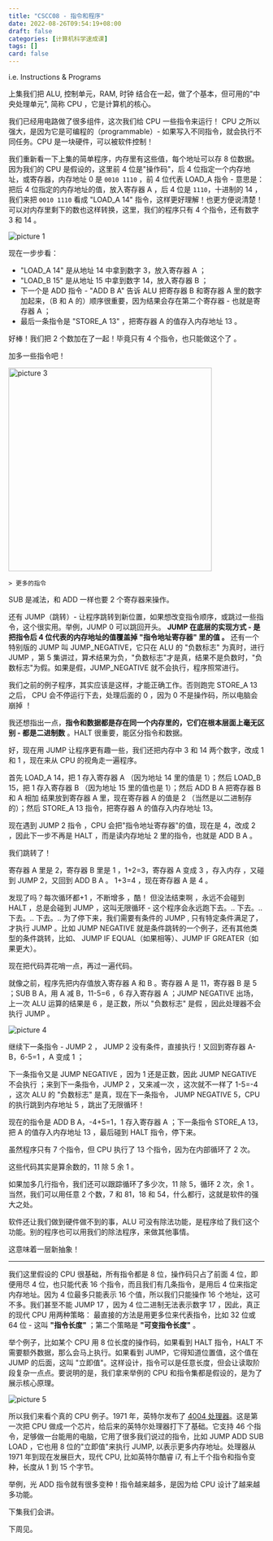 ```yaml
---
title: "CSCC08 - 指令和程序"
date: 2022-08-26T09:54:19+08:00
draft: false
categories: [计算机科学速成课]
tags: []
card: false
---
```


i.e. Instructions & Programs

上集我们把 ALU, 控制单元，RAM, 时钟 结合在一起，做了个基本，但可用的"中央处理单元", 简称 CPU ，它是计算机的核心。

我们已经用电路做了很多组件，这次我们给 CPU 一些指令来运行！
CPU 之所以强大，是因为它是可编程的（programmable）- 如果写入不同指令，就会执行不同任务。CPU 是一块硬件，可以被软件控制！

<!--more-->

我们重新看一下上集的简单程序，内存里有这些值，每个地址可以存 8 位数据。因为我们的 CPU 是假设的，这里前 4 位是"操作码"，后 4 位指定一个内存地址，或寄存器，内存地址 0 是 `0010 1110` ，前 4 位代表 LOAD_A 指令 - 意思是：把后 4 位指定的内存地址的值，放入寄存器 A ，后 4 位是 `1110`，十进制的 14 ，我们来把 `0010 1110` 看成 "LOAD_A 14" 指令，这样更好理解！也更方便说清楚！可以对内存里剩下的数也这样转换，这里，我们的程序只有 4 个指令，还有数字 3 和 14 。

<img alt="picture 1" src="imgs/878b11b2cc2ccfff46c360f22507fa969d64bd4ee3e76ee22e8d873884e4611d.png" width="" />  

现在一步步看：
- "LOAD_A 14" 是从地址 14 中拿到数字 3，放入寄存器 A ；
- "LOAD_B 15" 是从地址 15 中拿到数字 14，放入寄存器 B ；
- 下一个是 ADD 指令 - "ADD B A" 告诉 ALU 把寄存器 B 和寄存器 A 里的数字加起来，（B 和 A 的）顺序很重要，因为结果会存在第二个寄存器 - 也就是寄存器 A ；
- 最后一条指令是 "STORE_A 13" ，把寄存器 A 的值存入内存地址 13 。

好棒！我们把 2 个数加在了一起！毕竟只有 4 个指令，也只能做这个了 。

加多一些指令吧！

<img alt="picture 3" src="imgs/1b714919189882cdec2d0d49925f2c31e7db8ad5df07e306b1a89910455d52f0.png" width="400" />  

`> 更多的指令`

SUB 是减法，和 ADD 一样也要 2 个寄存器来操作。

还有 JUMP（跳转）- 让程序跳转到新位置，如果想改变指令顺序，或跳过一些指令，这个很实用。举例，JUMP 0 可以跳回开头。 **JUMP 在底层的实现方式 - 是把指令后 4 位代表的内存地址的值覆盖掉 "指令地址寄存器" 里的值 。** 还有一个特别版的 JUMP 叫 JUMP_NEGATIVE，它只在 ALU 的 "负数标志" 为真时，进行 JUMP ，第 5 集讲过，算术结果为负，"负数标志"才是真，结果不是负数时，"负数标志"为假。如果是假，JUMP_NEGATIVE 就不会执行，程序照常进行。

我们之前的例子程序，其实应该是这样，才能正确工作。否则跑完 STORE_A 13 之后， CPU 会不停运行下去，处理后面的 0 ，因为 0 不是操作码，所以电脑会崩掉 ！

我还想指出一点，**指令和数据都是存在同一个内存里的，它们在根本层面上毫无区别 - 都是二进制数** 。HALT 很重要，能区分指令和数据。

好，现在用 JUMP 让程序更有趣一些，我们还把内存中 3 和 14 两个数字，改成 1 和 1 ，现在来从 CPU 的视角走一遍程序。

首先 LOAD_A 14，把 1 存入寄存器 A （因为地址 14 里的值是 1）；然后 LOAD_B 15，把 1 存入寄存器 B （因为地址 15 里的值也是 1）；然后 ADD B A 把寄存器 B 和 A 相加 结果放到寄存器 A 里，现在寄存器 A 的值是 2 （当然是以二进制存的）；然后 STORE_A 13 指令，把寄存器 A 的值存入内存地址 13。

现在遇到 JUMP 2 指令 ，CPU 会把"指令地址寄存器"的值，现在是 4，改成 2 ，因此下一步不再是 HALT ，而是读内存地址 2 里的指令，也就是 ADD B A 。

我们跳转了！

寄存器 A 里是 2，寄存器 B 里是 1 ，1+2=3，寄存器 A 变成 3 ，存入内存 ，又碰到 JUMP 2，又回到 ADD B A 。 1+3=4 ，现在寄存器 A 是 4 。

发现了吗？每次循环都+1 ，不断增多 ，酷！ 但没法结束啊 ，永远不会碰到 HALT ，总是会碰到 JUMP ，这叫无限循环 - 这个程序会永远跑下去。.. 下去。.. 下去。.. 下去。.. 为了停下来，我们需要有条件的 JUMP , 只有特定条件满足了，才执行 JUMP 。比如 JUMP NEGATIVE 就是条件跳转的一个例子，还有其他类型的条件跳转，比如、 JUMP IF EQUAL（如果相等）、JUMP IF GREATER（如果更大）。

现在把代码弄花哨一点，再过一遍代码。

就像之前，程序先把内存值放入寄存器 A 和 B 。寄存器 A 是 11，寄存器 B 是 5 ；SUB B A，用 A 减 B，11-5=6 ，6 存入寄存器 A ；JUMP NEGATIVE 出场，上一次 ALU 运算的结果是 6 ，是正数，所以 "负数标志" 是假 ，因此处理器不会执行 JUMP 。

<img alt="picture 4" src="imgs/b0e156440bdcd5bfab48876f82def0fb5f625f15c7bcf93dec4d9a81d9f337ef.png" width="" />  

继续下一条指令 - JUMP 2 ， JUMP 2 没有条件，直接执行！又回到寄存器 A-B，6-5=1 ，A 变成 1 ；

下一条指令又是 JUMP NEGATIVE ，因为 1 还是正数，因此 JUMP NEGATIVE 不会执行 ；来到下一条指令，JUMP 2 ，又来减一次 ，这次就不一样了 1-5=-4 ，这次 ALU 的 "负数标志" 是真，现在下一条指令， JUMP NEGATIVE 5，CPU 的执行跳到内存地址 5 ，跳出了无限循环！

现在的指令是 ADD B A，-4+5=1，1 存入寄存器 A ；下一条指令  STORE_A 13，把 A 的值存入内存地址 13 ，最后碰到 HALT 指令，停下来。

虽然程序只有 7 个指令，但 CPU 执行了 13 个指令，因为在内部循环了 2 次。

这些代码其实是算余数的，11 除 5 余 1 。

如果加多几行指令，我们还可以跟踪循环了多少次，11 除 5，循环 2 次，余 1 。当然，我们可以用任意 2 个数，7 和 81，18 和 54，什么都行，这就是软件的强大之处。

软件还让我们做到硬件做不到的事，ALU 可没有除法功能，是程序给了我们这个功能。别的程序也可以用我们的除法程序，来做其他事情。

这意味着一层新抽象！

---

我们这里假设的 CPU 很基础，所有指令都是 8 位，操作码只占了前面 4 位，即便用尽 4 位，也只能代表 16 个指令，而且我们有几条指令，是用后 4 位来指定内存地址。因为 4 位最多只能表示 16 个值，所以我们只能操作 16 个地址，这可不多。我们甚至不能 JUMP 17 ，因为 4 位二进制无法表示数字 17 ，因此，真正的现代 CPU 用两种策略： 最直接的方法是用更多位来代表指令，比如 32 位或 64 位 - 这叫 **"指令长度"** ；第二个策略是 **"可变指令长度"** 。

举个例子，比如某个 CPU 用 8 位长度的操作码，如果看到 HALT 指令，HALT 不需要额外数据，那么会马上执行。如果看到 JUMP，它得知道位置值，这个值在 JUMP 的后面，这叫 "立即值"。这样设计，指令可以是任意长度，但会让读取阶段复杂一点点。要说明的是，我们拿来举例的 CPU 和指令集都是假设的，是为了展示核心原理。

<img alt="picture 5" src="imgs/6b703f77cf18d1724e9a16c69dcf9d70011ed624fc6579feb9ff5cb5af3e25b8.png" width="" />  

所以我们来看个真的 CPU 例子。1971 年，英特尔发布了 [4004 处理器](https://blog.csdn.net/qq_42856154/article/details/90452747)。这是第一次把 CPU 做成一个芯片，给后来的英特尔处理器打下了基础。它支持 46 个指令，足够做一台能用的电脑，它用了很多我们说过的指令，比如 JUMP ADD SUB LOAD ，它也用 8 位的"立即值"来执行 JUMP, 以表示更多内存地址。处理器从 1971 年到现在发展巨大，现代 CPU, 比如英特尔酷睿 i7, 有上千个指令和指令变种，长度从 1 到 15 个字节。

举例，光 ADD 指令就有很多变种！指令越来越多，是因为给 CPU 设计了越来越多功能。

下集我们会讲。

下周见。
